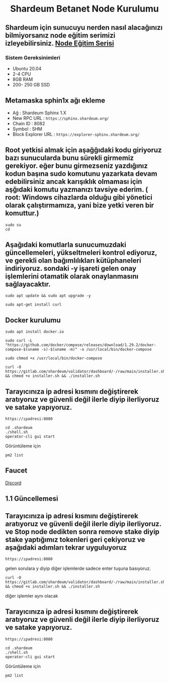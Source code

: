 <h1 align="center">Shardeum Betanet Node Kurulumu

## Shardeum için sunucuyu nerden nasıl alacağınızı bilmiyorsanız node eğitim serimizi izleyebilirsiniz. [Node Eğitim Serisi](https://www.youtube.com/playlist?list=PLKxGUfdcj7MVXls2OvTpwx6CnpVJN685w)


### Sistem Gereksinimleri
 - Ubuntu 20.04
 - 2-4 CPU
 - 8GB RAM
 - 200- 250 GB SSD

## Metamaska sphin1x ağı ekleme
- Ağ : Shardeum Sphinx 1.X
- New RPC URL : ``` https://sphinx.shardeum.org/ ```
- Chain ID : 8082
- Symbol : SHM
- Block Explorer URL : ``` https://explorer-sphinx.shardeum.org/ ```


 ## Root yetkisi almak için aşağğıdaki kodu giriyoruz bazı sunucularda bunu sürekli girmemiz gerekiyor. eğer bunu girmezseniz yazdığınız kodun başına sudo komutunu yazarkata devam edebilirsiniz ancak karışıklık olmaması için aşğıdaki komutu yazmanızı tavsiye ederim. ( root: Windows cihazlarda olduğu gibi yönetici olarak çalıştırmamıza, yani bize yetki veren bir komuttur.)
  ```
  sudo su
  cd
  ```

## Aşağıdaki komutlarla sunucumuzdaki güncellemeleri, yükseltmeleri kontrol ediyoruz, ve gerekli olan bağımlılıkları kütüphaneleri indiriyoruz. sondaki -y işareti gelen onay işlemlerini otamatik olarak onaylanmasını sağlayacaktır.

  ```
 sudo apt update && sudo apt upgrade -y

  ```
  ```
sudo apt-get install curl
  ```
## Docker kurulumu
```
sudo apt install docker.io
```
```
sudo curl -L "https://github.com/docker/compose/releases/download/1.29.2/docker-compose-$(uname -s)-$(uname -m)" -o /usr/local/bin/docker-compose
```
```
sudo chmod +x /usr/local/bin/docker-compose
```
```
curl -O https://gitlab.com/shardeum/validator/dashboard/-/raw/main/installer.sh && chmod +x installer.sh && ./installer.sh
```
## Tarayıcınıza ip adresi kısmını değiştirerek aratıyoruz ve güvenli değil ilerle diyip ilerliyoruz ve satake yapıyoruz.
```
https://ıpadresi:8080
```

```
cd .shardeum
./shell.sh
operator-cli gui start
```
Görüntüleme için 
```
pm2 list
```

## Faucet

[Discord](https://discord.gg/shardeum)

## 1.1 Güncellemesi

## Tarayıcınıza ip adresi kısmını değiştirerek aratıyoruz ve güvenli değil ilerle diyip ilerliyoruz. ve Stop node dedikten sonra remove stake diyip stake yaptığımız tokenleri geri çekiyoruz ve aşağıdaki adımları tekrar uyguluyoruz
```
https://ıpadresi:8080
```
gelen sorulara y diyip diğer işlemlerde sadece enter tuşuna basıyoruz.
```
curl -O https://gitlab.com/shardeum/validator/dashboard/-/raw/main/installer.sh && chmod +x installer.sh && ./installer.sh
```
diğer işlemler aynı olacak

## Tarayıcınıza ip adresi kısmını değiştirerek aratıyoruz ve güvenli değil ilerle diyip ilerliyoruz ve satake yapıyoruz.
```
https://ıpadresi:8080
```

```
cd .shardeum
./shell.sh
operator-cli gui start
```
Görüntüleme için 
```
pm2 list
```


